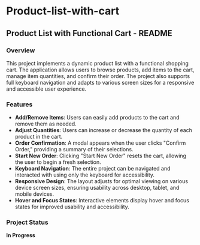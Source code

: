 # Product-list-with-cart

## Product List with Functional Cart - README

### Overview
This project implements a dynamic product list with a functional shopping cart. The application allows users to browse products, add items to the cart, manage item quantities, and confirm their order. The project also supports full keyboard navigation and adapts to various screen sizes for a responsive and accessible user experience.

### Features
- **Add/Remove Items**: Users can easily add products to the cart and remove them as needed.
- **Adjust Quantities**: Users can increase or decrease the quantity of each product in the cart.
- **Order Confirmation**: A modal appears when the user clicks "Confirm Order," providing a summary of their selections.
- **Start New Order**: Clicking "Start New Order" resets the cart, allowing the user to begin a fresh selection.
- **Keyboard Navigation**: The entire project can be navigated and interacted with using only the keyboard for accessibility.
- **Responsive Design**: The layout adjusts for optimal viewing on various device screen sizes, ensuring usability across desktop, tablet, and mobile devices.
- **Hover and Focus States**: Interactive elements display hover and focus states for improved usability and accessibility.

### Project Status
**In Progress**
